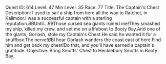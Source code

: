 Quest ID: 614
Level: 47
Min Level: 35
Race: 77
Title: The Captain's Chest
Description: I used to sail a ship from here all the way to Ratchet, in Kalimdor.I was a successful captain with a sterling reputation.$B$BUntil...$B$BThose cursed sea giants ruined me!They smashed my ship, killed my crew, and set me on a lifeboat to Booty Bay.And one of the giants, Gorlash, stole my Captain's Chest.He said he wanted it for a snuffbox.The nerve!$B$BI hear Gorlash wanders the coast east of here.Find him and get back my chest!Do that, and you'll have earned a captain's gratitude.
Objective: Bring Smotts' Chest to Hecklebury Smotts in Booty Bay.
